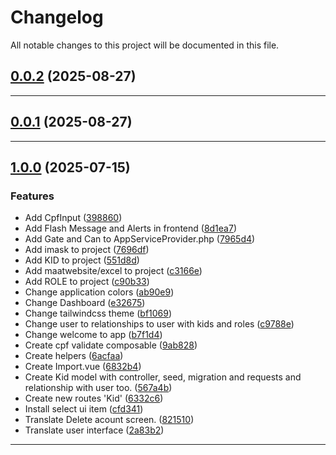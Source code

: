 <!--- BEGIN HEADER -->
# Changelog

All notable changes to this project will be documented in this file.
<!--- END HEADER -->

## [0.0.2](https://github.com/celsonery/kids/compare/v0.0.1...v0.0.2) (2025-08-27)


---

## [0.0.1](https://github.com/celsonery/kids/compare/0.0.0...v0.0.1) (2025-08-27)


---

## [1.0.0](https://github.com/celsonery/kids/compare/2375a9cebae9b128e9258e1bd2ca5ec0ca52ce61...v1.0.0) (2025-07-15)

### Features

* Add CpfInput ([398860](https://github.com/celsonery/kids/commit/398860df85cf91a389e3285de17ee2cdd08618bb))
* Add Flash Message and Alerts in frontend ([8d1ea7](https://github.com/celsonery/kids/commit/8d1ea70982d1f6881ef099a5d17afc5d87b0f670))
* Add Gate and Can to AppServiceProvider.php ([7965d4](https://github.com/celsonery/kids/commit/7965d44dbcaea8325023513993ea56d2761186f4))
* Add imask to project ([7696df](https://github.com/celsonery/kids/commit/7696df2264ebbe2b55d940f2aa295749a61599c4))
* Add KID to project ([551d8d](https://github.com/celsonery/kids/commit/551d8dfe95a91b7230bc50b7501326581bc363b5))
* Add maatwebsite/excel to project ([c3166e](https://github.com/celsonery/kids/commit/c3166e43c8f703ee27be31d6d02149bc7631cc55))
* Add ROLE to project ([c90b33](https://github.com/celsonery/kids/commit/c90b330812a88af41ce4a478d211970e788ce6dc))
* Change application colors ([ab90e9](https://github.com/celsonery/kids/commit/ab90e9a7b59eed006aae5abfbd14b2182fc80f1a))
* Change Dashboard ([e32675](https://github.com/celsonery/kids/commit/e326753135a6c1f0ddd31b39a22afe15a074358c))
* Change tailwindcss theme ([bf1069](https://github.com/celsonery/kids/commit/bf1069d8e5d65299f23ef49046cd4457cbd8ed68))
* Change user to relationships to user with kids and roles ([c9788e](https://github.com/celsonery/kids/commit/c9788e03acf48c9613c56bae5b6f534fcc092171))
* Change welcome to app ([b7f1d4](https://github.com/celsonery/kids/commit/b7f1d430eadfe5e56386e1d8452ac5480b19095d))
* Create cpf validate composable ([9ab828](https://github.com/celsonery/kids/commit/9ab8281e59a64d0c8b9a03382851f9fa1d0d685b))
* Create helpers ([6acfaa](https://github.com/celsonery/kids/commit/6acfaa5d93cf1fd0206c9b4816516ea7fee59311))
* Create Import.vue ([6832b4](https://github.com/celsonery/kids/commit/6832b4488fa09ab743859c46d42f3d2794c13000))
* Create Kid model with controller, seed, migration and requests and relationship with user too. ([567a4b](https://github.com/celsonery/kids/commit/567a4b5d42bfe7d7d88836025f70b6059d69ca3c))
* Create new routes 'Kid' ([6332c6](https://github.com/celsonery/kids/commit/6332c66dd21f63fca26a2a1d58ba0b4ac6b4103f))
* Install select ui item ([cfd341](https://github.com/celsonery/kids/commit/cfd341ea3602e679fe270e3dab06594f841e7311))
* Translate Delete acount screen. ([821510](https://github.com/celsonery/kids/commit/82151098ccf65f55bbf5c3f2ad95cb3db5117619))
* Translate user interface ([2a83b2](https://github.com/celsonery/kids/commit/2a83b2aaa0d346ce405d6a8ef4f9fd5f219e5eae))


---

